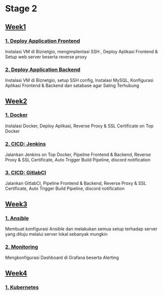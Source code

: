 # Stage 2

## [Week1](https://github.com/irwanpanai/devops19-dumbways-irwanpanai/tree/main/Week1)

### [1. Deploy Application Frontend](https://github.com/irwanpanai/devops19-dumbways-irwanpanai/blob/main/Week1/1.%20Deploy%20Application%20Frontend.md)

Instalasi VM di Biznetgio, mengimplentasi SSH , Deploy Aplikasi Frontend & Setup web server beserta reverse proxy

### [2. Deploy Application Backend](https://github.com/irwanpanai/devops19-dumbways-irwanpanai/blob/main/Week1/2.%20Deploy%20Application%20Backend..md)

Instalasi VM di Biznetgio, setup SSH config, Instalasi MySQL, Konfigurasi Aplikasi Frontend & Backend dan satabase agar Saling Terhubung

## [Week2](https://github.com/irwanpanai/devops19-dumbways-irwanpanai/tree/main/Week2)

### [1. Docker](https://github.com/irwanpanai/devops19-dumbways-irwanpanai/blob/main/Week2/1.%20Docker.md)

Instalasi Docker, Deploy Aplikasi, Reverse Proxy & SSL Certificate on Top Docker

### [2. CICD: Jenkins](https://github.com/irwanpanai/devops19-dumbways-irwanpanai/blob/main/Week2/2.%20CICD%3A%20Jenkins.md)

Jalankan Jenkins on Top Docker, Pipeline Frontend & Backend, Reverse Proxy & SSL Certificate, Auto Trigger Build Pipeline, discord notification

### [3. CICD: GitlabCI](https://github.com/irwanpanai/devops19-dumbways-irwanpanai/blob/main/Week2/3.%20CICD%3A%20GitlabCI.md)

Jalankan GitlabCI, Pipeline Frontend & Backend, Reverse Proxy & SSL Certificate, Auto Trigger Build Pipeline, discord notification

## [Week3](https://github.com/irwanpanai/devops19-dumbways-irwanpanai/tree/main/Week3)

### [1. Ansible](https://github.com/irwanpanai/devops19-dumbways-irwanpanai/blob/main/Week3/2.%20Ansible.md)

Membuat konfigurasi Ansible dan melakukan semua setup terhadap server yang dituju melalui server lokal sebanyak mungkin

### [2. Monitoring](https://github.com/irwanpanai/devops19-dumbways-irwanpanai/blob/main/Week3/1.%20Monitoring.md)

Mengkonfigurasi Dashboard di Grafana beserta Alerting

## [Week4](https://github.com/irwanpanai/devops19-dumbways-irwanpanai/tree/main/Week4)

### [1. Kubernetes](https://github.com/irwanpanai/devops19-dumbways-irwanpanai/blob/main/Week4/Kubernetes.md)

